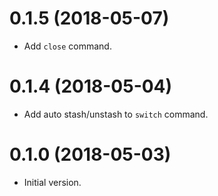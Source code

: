 # 0.1.5 (2018-05-07)

- Add `close` command.

# 0.1.4 (2018-05-04)

- Add auto stash/unstash to `switch` command.

# 0.1.0 (2018-05-03)

- Initial version.

